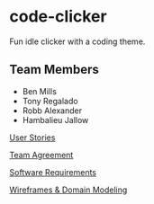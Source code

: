 # code-clicker

Fun idle clicker with a coding theme.

## Team Members

- Ben Mills
- Tony Regalado
- Robb Alexander
- Hambalieu Jallow

[User Stories](https://trello.com/codeclicker2)

[Team Agreement](./team-agreement.md)

[Software Requirements](./requirements.md)

[Wireframes & Domain Modeling](https://excalidraw.com/#room=f2470210340b57ba26cf,r-Mx0zdHFWCZEedJAhICNQ)
